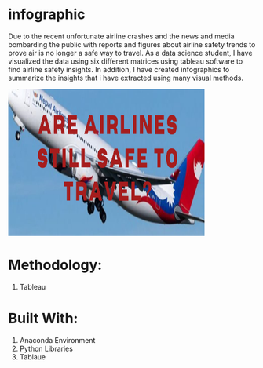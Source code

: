 # infographic
Due to the recent unfortunate airline crashes and the news and media bombarding the public with reports and figures about airline safety trends to prove air is no longer a safe way to travel. As a data science student, I have visualized the data using six different matrices using tableau software to find airline safety insights.
In addition, I have created infographics to summarize the insights that i have extracted using many visual methods. 

<img src="image/infographic.png" width="400px" height="300px">

# Methodology:
1) Tableau

# Built With:
1) Anaconda Environment
2) Python Libraries
3) Tablaue

